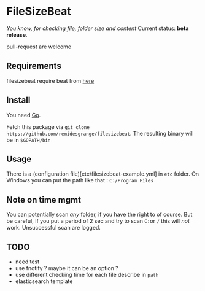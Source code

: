 FileSizeBeat
============

*You know, for checking file, folder size and content*
Current status: **beta release**.

pull-request are welcome

## Requirements

filesizebeat require beat from [here](https://github.com/elastic/beats/)

## Install

You need [Go](https://golang.org/doc/install).

Fetch this package via `git clone https://github.com/remidesgrange/filesizebeat`. The
resulting binary will be in `$GOPATH/bin`

## Usage

There is a (configuration file)[etc/filesizebeat-example.yml] in `etc` folder.
On Windows you can put the path like that :
`C:/Program Files`

## Note on time mgmt

You can potentially scan *any* folder, if you have the right to of course. But
be careful, If you put a period of 2 sec and try to scan `C:`or `/` this will
*not* work. Unsuccessful scan are logged.



## TODO
* need test
* use fnotify ? maybe it can be an option ?
* use different checking time for each file describe in `path`
* elasticsearch template
